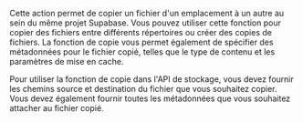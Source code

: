 Cette action permet de copier un fichier d'un emplacement à un autre au sein du même projet Supabase. Vous pouvez utiliser cette fonction pour copier des fichiers entre différents répertoires ou créer des copies de fichiers. La fonction de copie vous permet également de spécifier des métadonnées pour le fichier copié, telles que le type de contenu et les paramètres de mise en cache.

Pour utiliser la fonction de copie dans l'API de stockage, vous devez fournir les chemins source et destination du fichier que vous souhaitez copier. Vous devez également fournir toutes les métadonnées que vous souhaitez attacher au fichier copié.